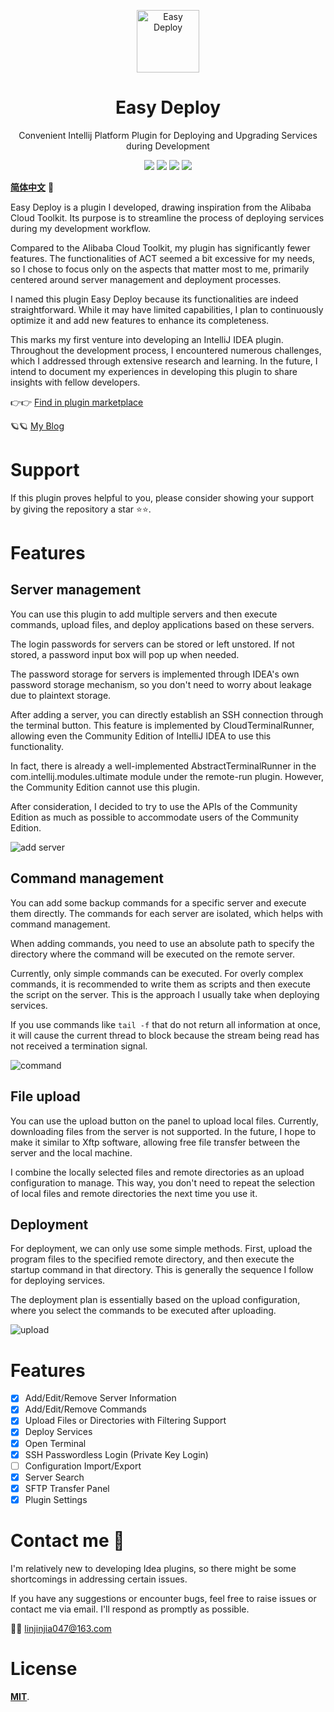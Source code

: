 <p align="center"><img src="docs/media/small-logo.svg" alt="Easy Deploy" width="100" height="100"></p>

<h1 align="center">Easy Deploy</h1>

<p align="center">Convenient Intellij Platform Plugin for Deploying and Upgrading Services during Development</p>

<div align="center">
    <a href="#"><img src="https://badge.fury.io/gh/lin2j%2Feasy-deploy.svg"></a>
    <a href="#"><img src = "https://img.shields.io/github/license/lin2j/easy-deploy" ></a>
    <a href="https://www.lin2j.tech"><img src="https://img.shields.io/badge/author-lin2j-brightgreen"></a>
    <a href="#"><img src="https://img.shields.io/badge/idea-193.5662%2B-yellow"></a>
</div>

[**简体中文**](README_zh_CN.md) 🐼

Easy Deploy is a plugin I developed, drawing inspiration from the Alibaba Cloud Toolkit. Its purpose is to streamline 
the process of deploying services during my development workflow.

Compared to the Alibaba Cloud Toolkit, my plugin has significantly fewer features. The functionalities of ACT seemed a 
bit excessive for my needs, so I chose to focus only on the aspects that matter most to me, primarily centered around 
server management and deployment processes.

I named this plugin Easy Deploy because its functionalities are indeed straightforward. While it may have limited 
capabilities, I plan to continuously optimize it and add new features to enhance its completeness.

This marks my first venture into developing an IntelliJ IDEA plugin. Throughout the development process, I encountered 
numerous challenges, which I addressed through extensive research and learning. In the future, I intend to document my 
experiences in developing this plugin to share insights with fellow developers.

👉👉 [Find in plugin marketplace](https://plugins.jetbrains.com/plugin/19432-easy-deploy)

🪐🪐 [My Blog](https://www.lin2j.tech)

# Support

If this plugin proves helpful to you, please consider showing your support by giving the repository a star ⭐️⭐️.

# Features

## Server management

You can use this plugin to add multiple servers and then execute commands, upload files, and deploy applications based 
on these servers.

The login passwords for servers can be stored or left unstored. If not stored, a password input box will pop up when 
needed.

The password storage for servers is implemented through IDEA's own password storage mechanism, so you don't need to 
worry about leakage due to plaintext storage.

After adding a server, you can directly establish an SSH connection through the terminal button. This feature is 
implemented by CloudTerminalRunner, allowing even the Community Edition of IntelliJ IDEA to use this functionality.

In fact, there is already a well-implemented AbstractTerminalRunner in the com.intellij.modules.ultimate module under 
the remote-run plugin. However, the Community Edition cannot use this plugin.

After consideration, I decided to try to use the APIs of the Community Edition as much as possible to accommodate users 
of the Community Edition.

<img src="docs/media/Add-Server.gif" alt="add server">

## Command management

You can add some backup commands for a specific server and execute them directly. The commands for each server are 
isolated, which helps with command management.

When adding commands, you need to use an absolute path to specify the directory where the command will be executed on 
the remote server.

Currently, only simple commands can be executed. For overly complex commands, it is recommended to write them as scripts
and then execute the script on the server. This is the approach I usually take when deploying services.

If you use commands like `tail -f` that do not return all information at once, it will cause the current thread to block
because the stream being read has not received a termination signal.

<img src="docs/media/Command.gif" alt="command">

## File upload

You can use the upload button on the panel to upload local files. Currently, downloading files from the server is not 
supported. In the future, I hope to make it similar to Xftp software, allowing free file transfer between the server 
and the local machine.

I combine the locally selected files and remote directories as an upload configuration to manage. This way, you don't 
need to repeat the selection of local files and remote directories the next time you use it.

## Deployment

For deployment, we can only use some simple methods. First, upload the program files to the specified remote directory, 
and then execute the startup command in that directory. This is generally the sequence I follow for deploying services.

The deployment plan is essentially based on the upload configuration, where you select the commands to be executed after
uploading.

<img src="docs/media/Upload.gif" alt="upload">

# Features

- [x] Add/Edit/Remove Server Information
- [x] Add/Edit/Remove Commands
- [x] Upload Files or Directories with Filtering Support
- [x] Deploy Services
- [x] Open Terminal
- [x] SSH Passwordless Login (Private Key Login)
- [ ] Configuration Import/Export
- [x] Server Search
- [x] SFTP Transfer Panel
- [x] Plugin Settings
 
# Contact me 🐾

I'm relatively new to developing Idea plugins, so there might be some shortcomings in addressing certain issues.

If you have any suggestions or encounter bugs, feel free to raise issues or contact me via email. I'll respond as 
promptly as possible.

📮📮 linjinjia047@163.com

# License

[**MIT**](LICENSE).

